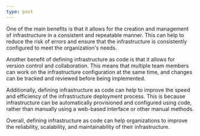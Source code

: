 ```yaml
---
type: post
---
```


One of the main benefits is that it allows for the creation and management of infrastructure in a consistent and repeatable manner. This can help to reduce the risk of errors and ensure that the infrastructure is consistently configured to meet the organization's needs.

Another benefit of defining infrastructure as code is that it allows for version control and collaboration. This means that multiple team members can work on the infrastructure configuration at the same time, and changes can be tracked and reviewed before being implemented.

Additionally, defining infrastructure as code can help to improve the speed and efficiency of the infrastructure deployment process. This is because infrastructure can be automatically provisioned and configured using code, rather than manually using a web-based interface or other manual methods.

Overall, defining infrastructure as code can help organizations to improve the reliability, scalability, and maintainability of their infrastructure.